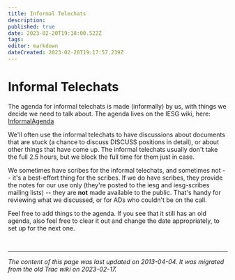 ```yaml
---
title: Informal Telechats
description: 
published: true
date: 2023-02-20T19:18:00.522Z
tags: 
editor: markdown
dateCreated: 2023-02-20T19:17:57.239Z
---
```


# Informal Telechats

The agenda for informal telechats is made (informally) by us, with things we decide we need to talk about. The agenda lives on the IESG wiki, here: [InformalAgenda](/group/iesg/InformalAgenda)

We'll often use the informal telechats to have discussions about documents that are stuck (a chance to discuss DISCUSS positions in detail), or about other things that have come up. The informal telechats usually don't take the full 2.5 hours, but we block the full time for them just in case.

We sometimes have scribes for the informal telechats, and sometimes not -- it's a best-effort thing for the scribes. If we do have scribes, they provide the notes for our use only (they're posted to the iesg and iesg-scribes mailing lists) -- they are **not** made available to the public. That's handy for reviewing what we discussed, or for ADs who couldn't be on the call.

Feel free to add things to the agenda. If you see that it still has an old agenda, also feel free to clear it out and change the date appropriately, to set up for the next one.

&nbsp;
&nbsp;
&nbsp;

---

*The content of this page was last updated on 2013-04-04. It was migrated from the old Trac wiki on 2023-02-17.*